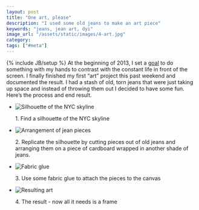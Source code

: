 ```yaml
---
layout: post
title: "One art, please"
description: "I used some old jeans to make an art piece"
keywords: "jeans, jean art, dyi"
image_url: "/assets/static/images/4-art.jpg"
category:
tags: ["#meta"]
---
```

{% include JB/setup %}
At the beginning of 2013, I set a <a href="http://dangoldin.com/2013/01/02/2013-goals/" target="_blank">goal</a> to do something with my hands to contrast with the constant life in front of the screen. I finally finished my first “art” project this past weekend and documented the result. I had a stash of old, torn jeans that were just taking up space and instead of throwing them out I decided to have some fun. Here’s the process and end result.

<ul class="thumbnails">
  <li class="span8">
    <div class="thumbnail">
      <img src="{{ IMG_PATH }}1-art.jpg" alt="Silhouette of the NYC skyline">
      <p>1. Find a silhouette of the NYC skyline</p>
    </div>
  </li>
  <li class="span8">
    <div class="thumbnail">
      <img src="{{ IMG_PATH }}2-art.jpg" alt="Arrangement of jean pieces">
      <p>2. Replicate the silhouette by cutting pieces out of old jeans and arranging them on a piece of cardboard wrapped in another shade of jeans.</p>
    </div>
  </li>
  <li class="span8">
    <div class="thumbnail">
      <img src="{{ IMG_PATH }}3-art.jpg" alt="Fabric glue">
      <p>3. Use some fabric glue to attach the pieces to the canvas</p>
    </div>
  </li>
  <li class="span8">
    <div class="thumbnail">
      <img src="{{ IMG_PATH }}4-art.jpg" alt="Resulting art">
      <p>4. The result - now all it needs is a frame</p>
    </div>
  </li>
</ul>